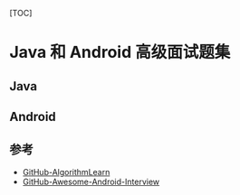 [TOC]

# Java 和 Android 高级面试题集

## Java 

## Android 

## 参考

* [GitHub-AlgorithmLearn](https://github.com/lb0820ynn/AlgorithmLearn)
* [GitHub-Awesome-Android-Interview](https://github.com/JsonChao/Awesome-Android-Interview)
